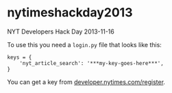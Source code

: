 nytimeshackday2013
==================

NYT Developers Hack Day 2013-11-16

To use this you need a `login.py` file that looks like this:

```
keys = {
    'nyt_article_search': '***my-key-goes-here***',
}
```

You can get a key from [developer.nytimes.com/register](developer.nytimes.com/register).
